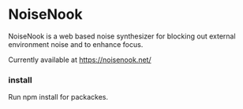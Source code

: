 # NoiseNook
NoiseNook is a web based noise synthesizer for blocking out external environment noise and to enhance focus.

Currently available at https://noisenook.net/

### install 

Run npm install for packackes. 

